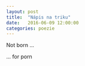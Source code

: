 ```yaml
---
layout: post
title:  "Nápis na triku"
date:   2016-06-09 12:00:00
categories: poezie
---
```


Not born ...

... for porn
